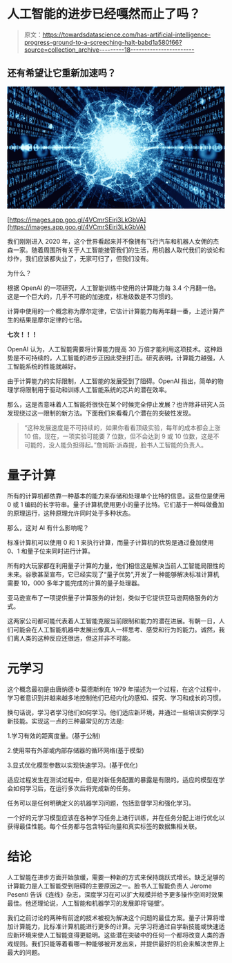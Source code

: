 # 人工智能的进步已经嘎然而止了吗？

> 原文：<https://towardsdatascience.com/has-artificial-intelligence-progress-ground-to-a-screeching-halt-babd1a580f66?source=collection_archive---------18----------------------->

## 还有希望让它重新加速吗？

![](img/d617a25bf48aa98cb9c0bbbb3483bcbf.png)

[https://images.app.goo.gl/4VCmrSEiri3LkGbVA](https://images.app.goo.gl/4VCmrSEiri3LkGbVA)

我们刚刚进入 2020 年，这个世界看起来并不像拥有飞行汽车和机器人女佣的杰森一家。随着周围所有关于人工智能接管我们的生活，用机器人取代我们的谈论和炒作，我们应该都失业了，无家可归了，但我们没有。

为什么？

根据 OpenAI 的一项研究，人工智能训练中使用的计算能力每 3.4 个月翻一倍。这是一个巨大的，几乎不可能的加速度，标准级数是不习惯的。

计算中使用的一个概念称为摩尔定律，它估计计算能力每两年翻一番，上述计算产生的结果是摩尔定律的七倍。

**七次！！！**

OpenAI 认为，人工智能需要将计算能力提高 30 万倍才能利用这项技术。这种趋势是不可持续的，人工智能的进步正因此受到打击。研究表明，计算能力越强，人工智能系统的性能就越好。

由于计算能力的实际限制，人工智能的发展受到了阻碍。OpenAI 指出，简单的物理学将限制用于驱动和训练人工智能系统的芯片的潜在效率。

那么，这是否意味着人工智能将很快在某个时候完全停止发展？也许除非研究人员发现绕过这一限制的新方法。下面我们来看看几个潜在的突破性发现。

> “这种发展速度是不可持续的，如果你看看顶级实验，每年的成本都会上涨 10 倍。现在，一项实验可能要 7 位数，但不会达到 9 或 10 位数，这是不可能的，没人能负担得起。”詹姆斯·派森提，脸书人工智能的负责人。

# 量子计算

所有的计算机都依靠一种基本的能力来存储和处理单个比特的信息。这些位是使用 0 或 1 编码的长字符串。量子计算机使用更小的量子比特。它们基于一种叫做叠加的原理运行，这种原理允许同时处于多种状态。

那么，这对 AI 有什么影响呢？

标准计算机可以使用 0 和 1 来执行计算，而量子计算机的优势是通过叠加使用 0、1 和量子位来同时进行计算。

所有的大玩家都在利用量子计算的力量，他们相信这是解决当前人工智能局限性的未来。谷歌甚至宣布，它已经实现了“量子优势”,开发了一种能够解决标准计算机需要 10，000 多年才能完成的计算的量子处理器。

亚马逊宣布了一项提供量子计算服务的计划，类似于它提供亚马逊网络服务的方式。

这两家公司都可能代表着人工智能克服当前限制和能力的潜在进展。有朝一日，人们可能会在人工智能机器中发展出像真人一样思考、感受和行为的能力。诚然，我们离人类的这种反应还很远，但这并非不可能。

# 元学习

这个概念最初是由唐纳德·b·莫德斯利在 1979 年描述为一个过程，在这个过程中，学习者意识到并越来越多地控制他们已经内化的感知、探究、学习和成长的习惯。

换句话说，学习者学习他们如何学习。他们适应新环境，并通过一些培训实例学习新技能。实现这一点的三种最常见的方法是:

1.学习有效的距离度量。(基于公制)

2.使用带有外部或内部存储器的循环网络(基于模型)

3.显式优化模型参数以实现快速学习。(基于优化)

适应过程发生在测试过程中，但是对新任务配置的暴露是有限的。适应的模型在学会如何学习后，在运行多次后将完成新的任务。

任务可以是任何明确定义的机器学习问题，包括监督学习和强化学习。

一个好的元学习模型应该在各种学习任务上进行训练，并在任务分配上进行优化以获得最佳性能。每个任务都与包含特征向量和真实标签的数据集相关联。

# 结论

人工智能在进步方面开始放缓，需要一种新的方式来保持跳跃式增长。缺乏足够的计算能力是人工智能受到阻碍的主要原因之一。脸书人工智能负责人 Jerome Pesenti 告诉《连线》杂志，深度学习在可以扩大规模并给予更多操作空间时效果最佳。他还理论说，人工智能和机器学习的发展即将‘碰壁’。

我们之前讨论的两种有前途的技术被视为解决这个问题的最佳方案。量子计算将增加计算能力，比标准计算机能进行更多的计算。元学习将通过自学新技能或快速适应新环境来使人工智能变得更聪明。这些潜在突破中的任何一个都将改变人类的游戏规则。我们只能等着看哪一种能够被开发出来，并提供最好的机会来解决世界上最大的问题。